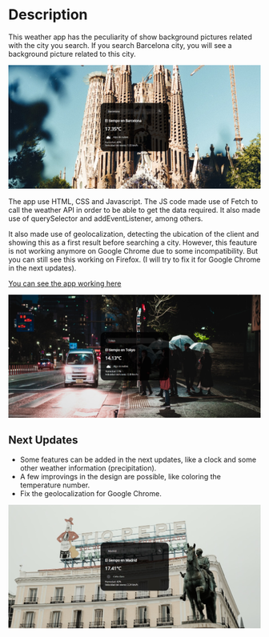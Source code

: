 # Description

This weather app has the peculiarity of show background pictures related with the city you search. If you search Barcelona city, you will see a background picture related to this city. 

![Thumbnail](https://raw.githubusercontent.com/Oscarandio/Aplicacion-del-tiempo/main/public/weather-app-barcelona.jpg)

The app use HTML, CSS and Javascript. The JS code made use of Fetch to call the weather API in order to be able to get the data required. It also made use of querySelector and addEventListener, among others.

It also made use of geolocalization, detecting the ubication of the client and showing this as a first result before searching a city. However, this feauture is not working anymore on Google Chrome due to some incompatibility. But you can still see this working on Firefox. (I will try to fix it for Google Chrome in the next updates).

[You can see the app working here](https://oscarandio.github.io/Aplicacion-del-tiempo/)

![Thumbnail](https://raw.githubusercontent.com/Oscarandio/Aplicacion-del-tiempo/main/public/weather-app-tokyo.jpg)


## Next Updates

- Some features can be added in the next updates, like a clock and some other weather information (precipitation).
- A few improvings in the design are possible, like coloring the temperature number.
- Fix the geolocalization for Google Chrome.

![Thumbnail](https://raw.githubusercontent.com/Oscarandio/Aplicacion-del-tiempo/main/public/weather-app-madrid.jpg)
